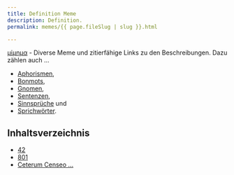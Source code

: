 ```yaml
---
title: Definition Meme
description: Definition.
permalink: memes/{{ page.fileSlug | slug }}.html

---
```


[μίμημα](https://de.wikipedia.org/wiki/Mem) -  Diverse Meme und 
zitierfähige Links zu den Beschreibungen. Dazu zählen auch &hellip;
 - [Aphorismen](https://de.wikipedia.org/wiki/Aphorismus), 
 - [Bonmots](https://de.wikipedia.org/wiki/Bonmot), 
 - [Gnomen](https://de.wikipedia.org/wiki/Gnome_(Dichtung)), 
 - [Sentenzen](https://de.wikipedia.org/wiki/Sentenz), 
 - [Sinnsprüche](https://de.wikipedia.org/wiki/Sinnspruch) und 
 - [Sprichwörter](https://de.wikipedia.org/wiki/Sprichwort). 

## Inhaltsverzeichnis

- [42](/memes/42.html)
- [801](/memes/801.html)
- [Ceterum Censeo ...](/memes/ceterum-censeo.html)
